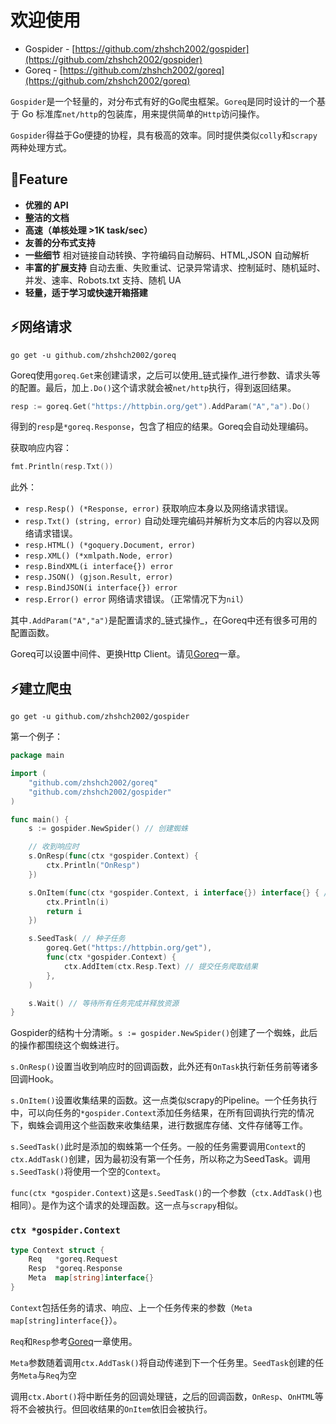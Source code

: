 # 欢迎使用

* Gospider - [https://github.com/zhshch2002/gospider](https://github.com/zhshch2002/gospider)
* Goreq - [https://github.com/zhshch2002/goreq](https://github.com/zhshch2002/goreq)

`Gospider`是一个轻量的，对分布式有好的Go爬虫框架。`Goreq`是同时设计的一个基于 Go 标准库`net/http`的包装库，用来提供简单的`Http`访问操作。

`Gospider`得益于Go便捷的协程，具有极高的效率。同时提供类似`colly`和`scrapy`两种处理方式。

## 🚀Feature

* **优雅的 API**
* **整洁的文档**
* **高速（单核处理 &gt;1K task/sec）**
* **友善的分布式支持**
* **一些细节** 相对链接自动转换、字符编码自动解码、HTML,JSON 自动解析
* **丰富的扩展支持** 自动去重、失败重试、记录异常请求、控制延时、随机延时、并发、速率、Robots.txt 支持、随机 UA
* **轻量，适于学习或快速开箱搭建**

## ⚡网络请求

```text
go get -u github.com/zhshch2002/goreq
```

Goreq使用`goreq.Get`来创建请求，之后可以使用_链式操作_进行参数、请求头等的配置。最后，加上`.Do()`这个请求就会被`net/http`执行，得到返回结果。

```go
resp := goreq.Get("https://httpbin.org/get").AddParam("A","a").Do()
```

得到的`resp`是`*goreq.Response`，包含了相应的结果。Goreq会自动处理编码。

获取响应内容：

```go
fmt.Println(resp.Txt())
```

此外：

* `resp.Resp() (*Response, error)` 获取响应本身以及网络请求错误。
* `resp.Txt() (string, error)` 自动处理完编码并解析为文本后的内容以及网络请求错误。
* `resp.HTML() (*goquery.Document, error)`
* `resp.XML() (*xmlpath.Node, error)`
* `resp.BindXML(i interface{}) error`
* `resp.JSON() (gjson.Result, error)`
* `resp.BindJSON(i interface{}) error`
* `resp.Error() error` 网络请求错误。（正常情况下为`nil`）

其中`.AddParam("A","a")`是配置请求的_链式操作_，在Goreq中还有很多可用的配置函数。

Goreq可以设置中间件、更换Http Client。请见[Goreq](goreq/goreq.md)一章。

## ⚡建立爬虫

```text
go get -u github.com/zhshch2002/gospider
```

第一个例子：

```go
package main

import (
    "github.com/zhshch2002/goreq"
    "github.com/zhshch2002/gospider"
)

func main() {
    s := gospider.NewSpider() // 创建蜘蛛

    // 收到响应时
    s.OnResp(func(ctx *gospider.Context) {
        ctx.Println("OnResp")
    })

    s.OnItem(func(ctx *gospider.Context, i interface{}) interface{} { // 收集并存储结果
        ctx.Println(i)
        return i
    })

    s.SeedTask( // 种子任务
        goreq.Get("https://httpbin.org/get"),
        func(ctx *gospider.Context) {
            ctx.AddItem(ctx.Resp.Text) // 提交任务爬取结果
        },
    )

    s.Wait() // 等待所有任务完成并释放资源
}
```

Gospider的结构十分清晰。`s := gospider.NewSpider()`创建了一个蜘蛛，此后的操作都围绕这个蜘蛛进行。

`s.OnResp()`设置当收到响应时的回调函数，此外还有`OnTask`执行新任务前等诸多回调Hook。

`s.OnItem()`设置收集结果的函数。这一点类似scrapy的Pipeline。一个任务执行中，可以向任务的`*gospider.Context`添加任务结果，在所有回调执行完的情况下，蜘蛛会调用这个些函数来收集结果，进行数据库存储、文件存储等工作。

`s.SeedTask()`此时是添加的蜘蛛第一个任务。一般的任务需要调用`Context`的`ctx.AddTask()`创建，因为最初没有第一个任务，所以称之为SeedTask。调用`s.SeedTask()`将使用一个空的`Context`。

`func(ctx *gospider.Context)`这是`s.SeedTask()`的一个参数（`ctx.AddTask()`也相同）。是作为这个请求的处理函数。这一点与`scrapy`相似。

### `ctx *gospider.Context`

```go
type Context struct {
    Req   *goreq.Request
    Resp  *goreq.Response
    Meta  map[string]interface{}
}
```

`Context`包括任务的请求、响应、上一个任务传来的参数（`Meta map[string]interface{}`）。

`Req`和`Resp`参考[Goreq](goreq/goreq.md)一章使用。

`Meta`参数随着调用`ctx.AddTask()`将自动传递到下一个任务里。`SeedTask`创建的任务`Meta`与`Req`为空

调用`ctx.Abort()`将中断任务的回调处理链，之后的回调函数，`OnResp`、`OnHTML`等将不会被执行。但回收结果的`OnItem`依旧会被执行。


